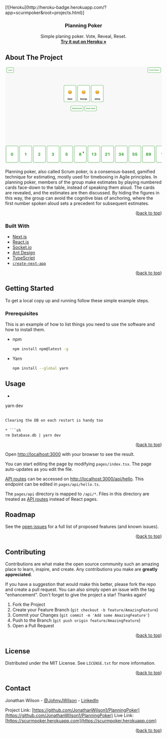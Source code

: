 <div id="top"></div>
<!-- PROJECT SHIELDS -->
<!--
*** I'm using markdown "reference style" links for readability.
*** Reference links are enclosed in brackets [ ] instead of parentheses ( ).
*** See the bottom of this document for the declaration of the reference variables
*** for contributors-url, forks-url, etc. This is an optional, concise syntax you may use.
*** https://www.markdownguide.org/basic-syntax/#reference-style-links
-->
[![Heroku](http://heroku-badge.herokuapp.com/?app=scurmpoker&root=projects.html)]

<!-- PROJECT LOGO -->
<br />
<div align="center">
  <h3 align="center">Planning Poker</h3>

  <p align="center">
    Simple planing poker. Vote, Reveal, Reset.
    <br />
    <a href="https://scurmpoker.herokuapp.com"><strong>Try it out on Heroku »</strong></a>
  </p>
</div>


<!-- ABOUT THE PROJECT -->
## About The Project

[![Product Name Screen Shot][product-screenshot]](https://scurmpoker.herokuapp.com)

Planning poker, also called Scrum poker, is a consensus-based, gamified technique for estimating, mostly used for timeboxing in Agile principles. In planning poker, members of the group make estimates by playing numbered cards face-down to the table, instead of speaking them aloud. The cards are revealed, and the estimates are then discussed. By hiding the figures in this way, the group can avoid the cognitive bias of anchoring, where the first number spoken aloud sets a precedent for subsequent estimates.

<p align="right">(<a href="#top">back to top</a>)</p>



### Built With

* [Next.js](https://nextjs.org/)
* [React.js](https://reactjs.org/)
* [Socket.io](https://socket.io)
* [Ant Design](https://ant.design)
* [TypeScript](https://www.typescriptlang.org)
* [`create-next-app`](https://github.com/vercel/next.js/tree/canary/packages/create-next-app)

<p align="right">(<a href="#top">back to top</a>)</p>

<!-- GETTING STARTED -->
## Getting Started

To get a local copy up and running follow these simple example steps.

### Prerequisites

This is an example of how to list things you need to use the software and how to install them.
* npm
  ```sh
  npm install npm@latest -g
  ```
* Yarn
  ```sh
  npm install --global yarn
  ```

<!-- USAGE EXAMPLES -->
## Usage

* ```sh
yarn dev
```

Clearing the DB on each restart is handy too

* ```sh
rm Database.db | yarn dev
```

<p align="right">(<a href="#top">back to top</a>)</p>

Open [http://localhost:3000](http://localhost:3000) with your browser to see the result.

You can start editing the page by modifying `pages/index.tsx`. The page auto-updates as you edit the file.

[API routes](https://nextjs.org/docs/api-routes/introduction) can be accessed on [http://localhost:3000/api/hello](http://localhost:3000/api/hello). This endpoint can be edited in `pages/api/hello.ts`.

The `pages/api` directory is mapped to `/api/*`. Files in this directory are treated as [API routes](https://nextjs.org/docs/api-routes/introduction) instead of React pages.

<!-- ROADMAP -->
## Roadmap

See the [open issues](https://github.com/JonathanWilson1/PlanningPoker/issues) for a full list of proposed features (and known issues).

<p align="right">(<a href="#top">back to top</a>)</p>



<!-- CONTRIBUTING -->
## Contributing

Contributions are what make the open source community such an amazing place to learn, inspire, and create. Any contributions you make are **greatly appreciated**.

If you have a suggestion that would make this better, please fork the repo and create a pull request. You can also simply open an issue with the tag "enhancement".
Don't forget to give the project a star! Thanks again!

1. Fork the Project
2. Create your Feature Branch (`git checkout -b feature/AmazingFeature`)
3. Commit your Changes (`git commit -m 'Add some AmazingFeature'`)
4. Push to the Branch (`git push origin feature/AmazingFeature`)
5. Open a Pull Request

<p align="right">(<a href="#top">back to top</a>)</p>



<!-- LICENSE -->
## License

Distributed under the MIT License. See `LICENSE.txt` for more information.

<p align="right">(<a href="#top">back to top</a>)</p>


<!-- CONTACT -->
## Contact

Jonathan Wilson - [@JohnyJWilson](https://twitter.com/JohnyJWilson) - [LinkedIn](https://www.linkedin.com/in/jonathanwilson0/)

Project Link: [https://github.com/JonathanWilson1/PlanningPoker](https://github.com/JonathanWilson1/PlanningPoker)
Live Link: [https://scurmpoker.herokuapp.com](https://scurmpoker.herokuapp.com)


<p align="right">(<a href="#top">back to top</a>)</p>


<!-- MARKDOWN LINKS & IMAGES -->
<!-- https://www.markdownguide.org/basic-syntax/#reference-style-links -->
[product-screenshot]: demo.gif
